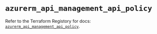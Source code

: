 # `azurerm_api_management_api_policy`

Refer to the Terraform Registory for docs: [`azurerm_api_management_api_policy`](https://www.terraform.io/docs/providers/azurerm/r/api_management_api_policy).
